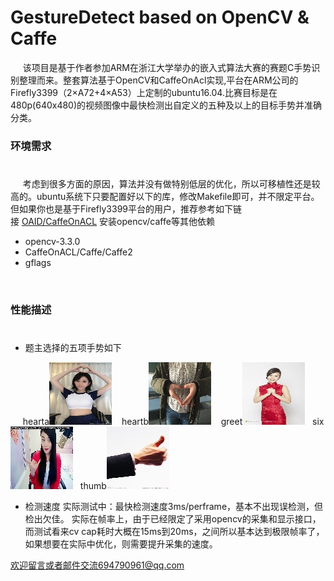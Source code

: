 # GestureDetect based on OpenCV & Caffe
&nbsp;&nbsp;&nbsp;&nbsp;&nbsp;该项目是基于作者参加ARM在浙江大学举办的嵌入式算法大赛的赛题C手势识别整理而来。整套算法基于OpenCV和CaffeOnAcl实现,平台在ARM公司的Firefly3399（2×A72+4×A53）上定制的ubuntu16.04.比赛目标是在480p(640x480)的视频图像中最快检测出自定义的五种及以上的目标手势并准确分类。
 


### 环境需求
#
&nbsp;&nbsp;&nbsp;&nbsp;&nbsp;考虑到很多方面的原因，算法并没有做特别低层的优化，所以可移植性还是较高的。ubuntu系统下只要配置好以下的库，修改Makefile即可，并不限定平台。但如果你也是基于Firefly3399平台的用户，推荐参考如下链接&nbsp;[OAID/CaffeOnACL](https://github.com/OAID/CaffeOnACL/blob/master/acl_openailab/installation.md)&nbsp;安装opencv/caffe等其他依赖

- opencv-3.3.0
- CaffeOnACL/Caffe/Caffe2
- gflags

</br>


### 性能描述
#
- 题主选择的五项手势如下

&nbsp;&nbsp;&nbsp;&nbsp;&nbsp;hearta![hearta](example/heart_a.jpg )   &nbsp;&nbsp; heartb![heartb](example/heart_b.jpg)   &nbsp;&nbsp; greet![greet](example/greet.jpg)  &nbsp;&nbsp;six![six](example/six.jpg)   &nbsp;&nbsp;thumb![thumb](example/thumb.jpg)

- 检测速度
实际测试中：最快检测速度3ms/perframe，基本不出现误检测，但检出欠佳。
实际在帧率上，由于已经限定了采用opencv的采集和显示接口，而测试看来cv cap耗时大概在15ms到20ms，之间所以基本达到极限帧率了，如果想要在实际中优化，则需要提升采集的速度。

 

欢迎留言或者邮件交流694790961@qq.com


			
			
